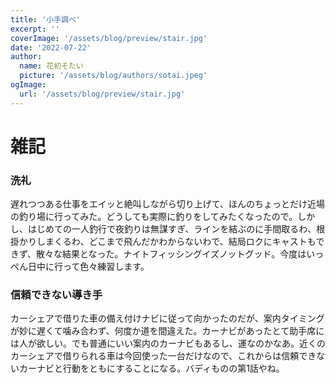 ```yaml
---
title: '小手調べ'
excerpt: ''
coverImage: '/assets/blog/preview/stair.jpg'
date: '2022-07-22'
author:
  name: 花初そたい
  picture: '/assets/blog/authors/sotai.jpeg'
ogImage:
  url: '/assets/blog/preview/stair.jpg'
---
```

# 雑記

### 洗礼
遅れつつある仕事をエイッと絶叫しながら切り上げて、ほんのちょっとだけ近場の釣り場に行ってみた。どうしても実際に釣りをしてみたくなったので。しかし、はじめての一人釣行で夜釣りは無謀すぎ、ラインを結ぶのに手間取るわ、根掛かりしまくるわ、どこまで飛んだかわからないわで、結局ロクにキャストもできず、散々な結果となった。ナイトフィッシングイズノットグッド。今度はいっぺん日中に行って色々練習します。

### 信頼できない導き手
カーシェアで借りた車の備え付けナビに従って向かったのだが、案内タイミングが妙に遅くて噛み合わず、何度か道を間違えた。カーナビがあったとて助手席には人が欲しい。でも普通にいい案内のカーナビもあるし、運なのかなあ。近くのカーシェアで借りられる車は今回使った一台だけなので、これからは信頼できないカーナビと行動をともにすることになる。バディものの第1話やね。